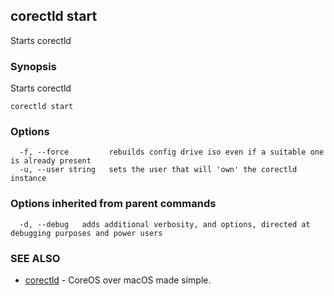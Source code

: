 ## corectld start

Starts corectld

### Synopsis


Starts corectld

```
corectld start
```

### Options

```
  -f, --force         rebuilds config drive iso even if a suitable one is already present
  -u, --user string   sets the user that will 'own' the corectld instance
```

### Options inherited from parent commands

```
  -d, --debug   adds additional verbosity, and options, directed at debugging purposes and power users
```

### SEE ALSO
* [corectld](corectld.md)	 - CoreOS over macOS made simple.

